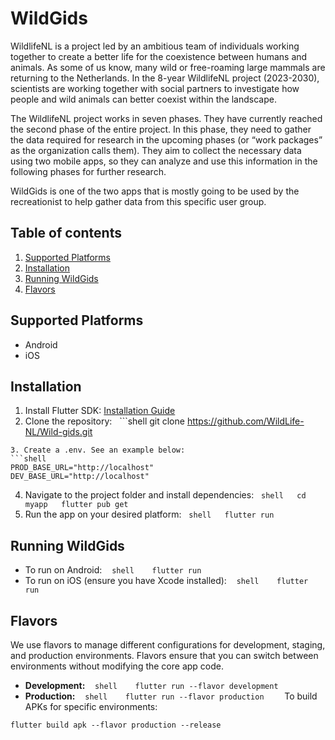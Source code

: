 # WildGids
WildlifeNL is a project led by an ambitious team of individuals working together to create a better life for the coexistence between humans and animals. As some of us know, many wild or free-roaming large mammals are returning to the Netherlands. In the 8-year WildlifeNL project (2023-2030), scientists are working together with social partners to investigate how people and wild animals can better coexist within the landscape.

The WildlifeNL project works in seven phases. They have currently reached the second phase of the entire project. In this phase, they need to gather the data required for research in the upcoming phases (or “work packages” as the organization calls them). They aim to collect the necessary data using two mobile apps, so they can analyze and use this information in the following phases for further research.

WildGids is one of the two apps that is mostly going to be used by the recreationist to help gather data from this specific user group. 

## Table of contents
1. [Supported Platforms](#supported-platforms)
2. [Installation](#installation)
3. [Running WildGids](#running-wildgids)
4. [Flavors](#flavors)

## Supported Platforms
- Android
- iOS

## Installation
1. Install Flutter SDK: [Installation Guide](https://flutter.dev/docs/get-started/install)
2. Clone the repository:
  ```shell
  git clone https://github.com/WildLife-NL/Wild-gids.git
  ```
3. Create a .env. See an example below:
  ```shell
  PROD_BASE_URL="http://localhost"
  DEV_BASE_URL="http://localhost"
  ```
4. Navigate to the project folder and install dependencies:
  ```shell
  cd myapp
  flutter pub get
  ```
5. Run the app on your desired platform:
  ```shell
  flutter run
  ```

## Running WildGids
- To run on Android:
   ```shell
   flutter run
   ```
- To run on iOS (ensure you have Xcode installed):
   ```shell
   flutter run
   ```

## Flavors
We use flavors to manage different configurations for development, staging, and production environments. Flavors ensure that you can switch between environments without modifying the core app code.
- **Development:**
   ```shell
   flutter run --flavor development
   ```
- **Production:**
   ```shell
   flutter run --flavor production
   ```
To build APKs for specific environments:
```shell
flutter build apk --flavor production --release
```